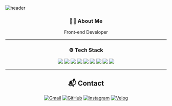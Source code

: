 
![header](https://capsule-render.vercel.app/api?type=waving&color=0:000000,100:434343&height=220&section=header&text=SEOYEON&fontColor=ffffff&fontSize=40&fontAlign=50&fontAlignY=40&desc=&descAlign=50&descAlignY=65)

<div align="center">

### 🧑‍💻 About Me
Front-end Developer

---

### ⚙️ Tech Stack

<img src="https://img.shields.io/badge/HTML-000000?style=flat&logo=html5&logoColor=white"/>
<img src="https://img.shields.io/badge/CSS-000000?style=flat&logo=css3&logoColor=white"/>
<img src="https://img.shields.io/badge/JavaScript-000000?style=flat&logo=javascript&logoColor=white"/>
<img src="https://img.shields.io/badge/TypeScript-000000?style=flat&logo=typescript&logoColor=white"/>
<img src="https://img.shields.io/badge/React-000000?style=flat&logo=react&logoColor=white"/>
<img src="https://img.shields.io/badge/TailwindCSS-000000?style=flat&logo=tailwindcss&logoColor=white"/>
<img src="https://img.shields.io/badge/Git-000000?style=flat&logo=git&logoColor=white"/>
<img src="https://img.shields.io/badge/GitHub-000000?style=flat&logo=github&logoColor=white"/>
<img src="https://img.shields.io/badge/VSCode-000000?style=flat&logo=visualstudiocode&logoColor=white"/>

---

## 📬 Contact

<div align="center">

[![Gmail](https://img.shields.io/badge/Gmail-D14836?style=flat&logo=gmail&logoColor=white)](mailto:s25037@gmail.com)
[![GitHub](https://img.shields.io/badge/GitHub-181717?style=flat&logo=github&logoColor=white)](https://github.com/seoxeon09)
[![Instagram](https://img.shields.io/badge/Instagram-E4405F?style=flat&logo=instagram&logoColor=white)](https://instagram.com/s2.yeons)
[![Velog](https://img.shields.io/badge/Velog-20C997?style=flat&logo=velog&logoColor=white)](https://velog.io/@seoxeon09)

</div>












